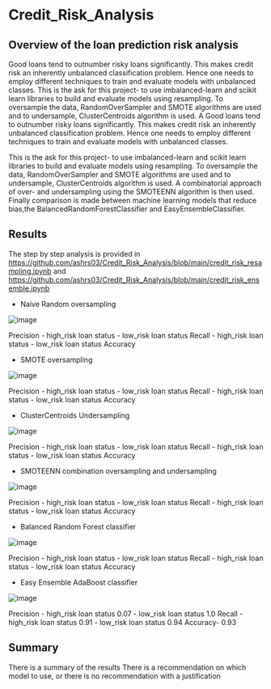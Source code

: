 # Credit_Risk_Analysis

## Overview of the loan prediction risk analysis

Good loans tend to outnumber risky loans significantly. This makes credit risk an inherently unbalanced classification problem. Hence one needs to employ different techniques to train and evaluate models with unbalanced classes. This is the ask for this project- to use imbalanced-learn and scikit learn libraries to build and evaluate models using resampling. To oversample the data, RandomOverSampler and SMOTE algorithms are used and to undersample, ClusterCentroids algorithm is used. A 
Good loans tend to outnumber risky loans significantly. This makes credit risk an inherently unbalanced classification problem. Hence one needs to employ different techniques to train and evaluate models with unbalanced classes. 

This is the ask for this project- to use imbalanced-learn and scikit learn libraries to build and evaluate models using resampling. To oversample the data, RandomOverSampler and SMOTE algorithms are used and to undersample, ClusterCentroids algorithm is used. A 
combinatorial approach of over- and undersampling using the SMOTEENN algorithm is then used. Finally comparison is made between machine learning models that reduce bias,the BalancedRandomForestClassifier and EasyEnsembleClassifier. 

## Results

The step by step analysis is provided in https://github.com/ashrs03/Credit_Risk_Analysis/blob/main/credit_risk_resampling.ipynb and 
https://github.com/ashrs03/Credit_Risk_Analysis/blob/main/credit_risk_ensemble.ipynb

 - Naive Random oversampling 

![image](https://user-images.githubusercontent.com/42523379/213842536-67bc4044-202b-4f4b-a6b4-224ccf46d589.png)

Precision - high_risk loan status - low_risk loan status 
Recall - high_risk loan status - low_risk loan status 
Accuracy

  - SMOTE oversampling 
  
  ![image](https://user-images.githubusercontent.com/42523379/213842703-6abbbb6b-d5d1-4b38-8c09-bbe135ecd8f4.png)

Precision - high_risk loan status - low_risk loan status 
Recall - high_risk loan status - low_risk loan status 
Accuracy

- ClusterCentroids Undersampling 

![image](https://user-images.githubusercontent.com/42523379/213842755-3ecd94fb-4f89-4bbc-a0ee-a607d0b7becc.png)

Precision - high_risk loan status - low_risk loan status 
Recall - high_risk loan status - low_risk loan status 
Accuracy

 -  SMOTEENN combination oversampling and undersampling 
 
![image](https://user-images.githubusercontent.com/42523379/213842785-9d1a8f1c-5c64-4449-a584-1212de32b295.png)

Precision - high_risk loan status - low_risk loan status 
Recall - high_risk loan status - low_risk loan status 
Accuracy

  - Balanced Random Forest classifier 
  
![image](https://user-images.githubusercontent.com/42523379/213842868-1b488b77-b883-4f6f-8afa-f3aa8c238b0d.png)

Precision - high_risk loan status - low_risk loan status 
Recall - high_risk loan status - low_risk loan status 
Accuracy

  - Easy Ensemble AdaBoost classifier 
  
 ![image](https://user-images.githubusercontent.com/42523379/213842900-cf09bdb5-136c-4236-907e-8c9a72a0c863.png)

Precision - high_risk loan status 0.07 - low_risk loan status 1.0
Recall - high_risk loan status 0.91 - low_risk loan status 0.94
Accuracy- 0.93
## Summary
There is a summary of the results
There is a recommendation on which model to use, or there is no recommendation with a justification 
